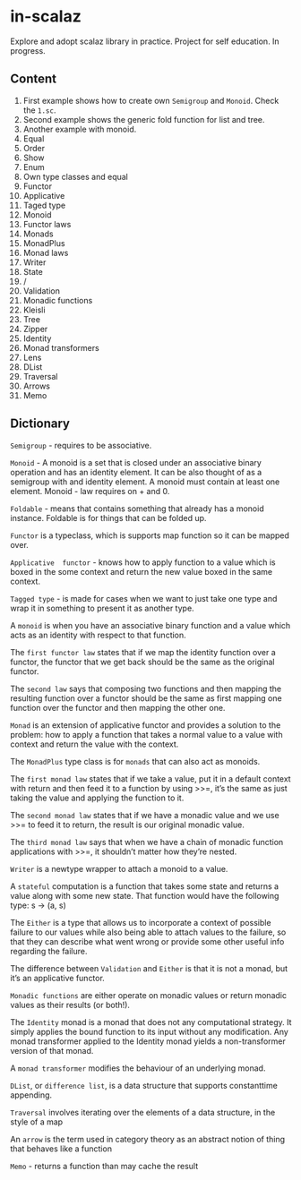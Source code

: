 # in-scalaz
Explore and adopt scalaz library in practice. 
Project for self education. In progress.


## Content
1. First example shows how to create own `Semigroup` and `Monoid`. 
Check the `1.sc`. 
2. Second example shows the generic fold function for list and tree.
3. Another example with monoid. 
4. Equal
5. Order
6. Show
7. Enum
8. Own type classes and equal
9. Functor
10. Applicative
11. Taged type
12. Monoid
13. Functor laws
14. Monads
15. MonadPlus
16. Monad laws
17. Writer
18. State
19. \/
20. Validation
21. Monadic functions
22. Kleisli
23. Tree
24. Zipper
25. Identity
26. Monad transformers
27. Lens
28. DList
29. Traversal
30. Arrows
31. Memo


## Dictionary
`Semigroup` - requires to be associative.

`Monoid` - A monoid is a set that is closed under an associative binary 
operation and has an identity element. It can be also thought of as a 
semigroup with and identity element. A monoid must contain at least one 
element. Monoid - law requires on + and 0.

`Foldable` - means that contains something that already has a 
monoid instance. Foldable is for things that can be folded up.

`Functor` is a typeclass, which is supports map function
so it can be mapped over.

`Applicative  functor` - knows how to apply function to a
value which is boxed in the  some context and return the new
value boxed in the same context.

`Tagged type` - is made for cases when we want to just take one type and wrap
it in something to present it as another type.

A `monoid` is when you have an associative binary function and a value which 
acts as an identity with respect to that function.

The `first functor law` states that if we map the identity function over a functor, 
the functor that we get back should be the same as the original functor.

The `second law` says that composing two functions and then mapping the 
resulting function over a functor should be the same as first mapping one 
function over the functor and then mapping the other one.

`Monad` is an extension of applicative functor and provides a solution to the problem:
how to apply a function that takes a normal value to a value
with context and return the value with the context.

The `MonadPlus` type class is for `monads` that can also act as monoids.


The `first monad law` states that if we take a value, put it in a default 
context with return and then feed it to a function by using >>=, it’s the same as 
just taking the value and applying the function to it.


The `second monad law` states that if we have a monadic value and we use >>= to feed 
it to return, the result is our original monadic value.

The `third monad law` says that when we have a chain of monadic function 
applications with >>=, it shouldn’t matter how they’re nested.

`Writer` is a newtype wrapper to attach a monoid to a value.

A `stateful` computation is a function that takes some state and returns a value along 
with some new state. That function would have the following type: s -> (a, s)
 
The `Either` is a type that allows us to incorporate a context of possible 
failure to our values while also being able to attach values to the failure, 
so that they can describe what went wrong or provide some other useful 
info regarding the failure.

The difference between `Validation` and `Either` is that it is not a monad, but it’s an applicative functor.

`Monadic functions` are either operate on monadic values or return monadic values as their results (or both!).

The `Identity` monad is a monad that does not any computational strategy. 
It simply applies the bound function to its input without any modification.
Any monad transformer applied to the Identity monad yields a non-transformer version of that monad.

A `monad transformer` modifies the behaviour of an underlying monad.

`DList`, or `difference list`, is a data structure that supports constanttime appending.

`Traversal` involves iterating over the elements of a data structure, in the style of a map

An `arrow` is the term used in category theory as an abstract notion of thing that behaves like a function

`Memo` - returns a function than may cache the result


